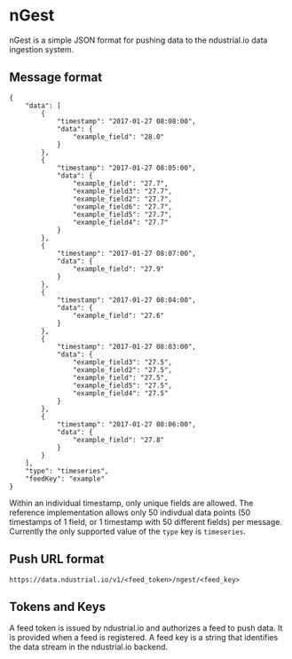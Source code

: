 # nGest

nGest is a simple JSON format for pushing data to the ndustrial.io data ingestion system.  

## Message format
```
{
    "data": [
        {
            "timestamp": "2017-01-27 08:08:00",
            "data": {
                "example_field": "28.0"
            }
        },
        {
            "timestamp": "2017-01-27 08:05:00",
            "data": {
                "example_field": "27.7",
                "example_field3": "27.7",
                "example_field2": "27.7",
                "example_field6": "27.7",
                "example_field5": "27.7",
                "example_field4": "27.7"
            }
        },
        {
            "timestamp": "2017-01-27 08:07:00",
            "data": {
                "example_field": "27.9"
            }
        },
        {
            "timestamp": "2017-01-27 08:04:00",
            "data": {
                "example_field": "27.6"
            }
        },
        {
            "timestamp": "2017-01-27 08:03:00",
            "data": {
                "example_field3": "27.5",
                "example_field2": "27.5",
                "example_field": "27.5",
                "example_field5": "27.5",
                "example_field4": "27.5"
            }
        },
        {
            "timestamp": "2017-01-27 08:06:00",
            "data": {
                "example_field": "27.8"
            }
        }
    ],
    "type": "timeseries",
    "feedKey": "example"
}
```

Within an individual timestamp, only unique fields are allowed.  The reference implementation allows only 50 indivdual data points (50 timestamps of 1 field, or 1 timestamp with 50 different fields) per message. Currently the only supported value of the `type` key is `timeseries`. 

## Push URL format

`https://data.ndustrial.io/v1/<feed_token>/ngest/<feed_key>`


## Tokens and Keys
A feed token is issued by ndustrial.io and authorizes a feed to push data.  It is provided when a feed is registered.  A feed key is a string that identifies the data stream in the ndustrial.io backend.  
